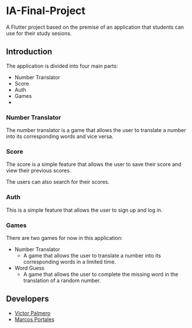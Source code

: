 # IA-Final-Project

A Flutter project based on the premise of an application that students can use for their study sesions.
## Introduction

The application is divided into four main parts:

- Number Translator
- Score
- Auth
- Games
- 

### Number Translator

The number translator is a game that allows the user to translate a number into its corresponding words and vice versa.

### Score

The score is a simple feature that allows the user to save their score and view their previous scores.

The users can also search for their scores.

### Auth

This is a simple feature that allows the user to sign up and log in.

### Games

There are two games for now in this application:

- Number Translator
    - A game that allows the user to translate a number into its corresponding words in a limited time.
- Word Guess
    - A game that allows the user to complete the missing word in the translation of a random number.

## Developers

- [Victor Palmero](https://github.com/palmerovicdev)
- [Marcos Portales](https://github.com/marcosportales)